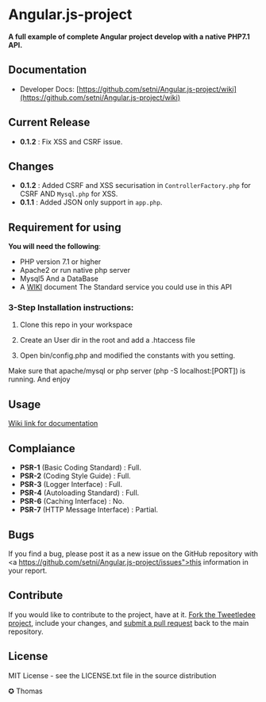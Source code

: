 Angular.js-project
==========

**A full example of complete Angular project develop with a native PHP7.1 API.**

## Documentation
- Developer Docs: [https://github.com/setni/Angular.js-project/wiki](https://github.com/setni/Angular.js-project/wiki)

## Current Release
- <b>0.1.2</b> : Fix XSS and CSRF issue.

## Changes
- <b>0.1.2</b> : Added CSRF and XSS securisation in <code>ControllerFactory.php</code> for CSRF AND <code>Mysql.php</code> for XSS.
- <b>0.1.1</b> : Added JSON only support in <code>app.php</code>.

## Requirement for using
**You will need the following**:
 - PHP version 7.1 or higher
 - Apache2 or run native php server
 - Mysql5 And a DataBase
 - A <a href="https://github.com/setni/Angular.js-project/wiki">WIKI</a> document The Standard service you could use in this API


### 3-Step Installation instructions:

1. Clone this repo in your workspace

2. Create an User dir in the root and add a .htaccess file

3. Open bin/config.php and modified the constants with you setting.

Make sure that apache/mysql or php server (php -S localhost:[PORT]) is running. And enjoy

## Usage
<a href="https://github.com/setni/Angular.js-project/wiki">Wiki link for documentation</a>

## Complaiance

- <b>PSR-1</b> (Basic Coding Standard) : Full.
- <b>PSR-2</b> (Coding Style Guide) : Full.
- <b>PSR-3</b> (Logger Interface) : Full.
- <b>PSR-4</b> (Autoloading Standard) : Full.
- <b>PSR-6</b> (Caching Interface) : No.
- <b>PSR-7</b> (HTTP Message Interface) : Partial.


## Bugs
If you find a bug, please post it as a new issue on the GitHub repository with <a https://github.com/setni/Angular.js-project/issues">this information in your report</a>.

## Contribute
If you would like to contribute to the project, have at it.  <a href="https://help.github.com/articles/fork-a-repo">Fork the Tweetledee project</a>, include your changes, and <a href="https://help.github.com/articles/using-pull-requests">submit a pull request</a> back to the main repository.

## License
MIT License - see the LICENSE.txt file in the source distribution

✪ Thomas
